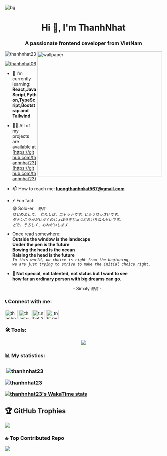 ![bg](https://github.com/user-attachments/assets/4552bae8-e3a6-4702-8734-3427b21a65b2)
<h1 align="center">Hi 👋, I'm ThanhNhat</h1>
<h3 align="center">A passionate frontend developer from VietNam</h3>
<img align="right" alt="wallpaper" width="400" src="https://i.pinimg.com/736x/d2/12/8f/d2128fcc984f12dd9e64708a02433655.jpg">

<p align="left"> <img src="https://komarev.com/ghpvc/?username=thanhnhat23&label=Profile%20views&color=0e75b6&style=flat" alt="thanhnhat23" /> </p>

<p align="left"> <a href="https://twitter.com/thanhnhat06" target="blank"><img src="https://img.shields.io/twitter/follow/thanhnhat06?logo=twitter&style=for-the-badge" alt="thanhnhat06" /></a> </p>

- 🌱 I’m currently learning: **<br>React,JavaScript,Python,TypeScript,Bootstrap and Tailwind**

- 👨‍💻 All of my projects are available at [https://github.com/thanhnhat23](https://github.com/thanhnhat23)

- 📫 How to reach me: **luongthanhnhat567@gmail.com**

- ⚡ Fun fact: <br>😁 Solo-er　*`野良`* <br>*`はじめまして。 わたしは、ニャットです。じゅうはっさいです。`* <br> *`ダナンこうかだいがくのじょほうぎじゅつぶのいちねんせいです。`* <br>*`どぞ、ぞろしく、おねがいします. `*

- Once read somewhere: <strong>
<br> Outside the window is the landscape
<br> Under the pen is the future
<br> Bowing the head is the ocean
<br> Raising the head is the future </strong>
<br> *`In this world, no choice is right from the beginning,`*
<br> *`we are just trying to strive to make the initial choice right.`*

- <strong>💁 Not special, not talented, not status but I want to see <br> how far an ordinary person with big dreams can go.</strong>
<br> <p align="center"> - Simply *`野良`* - </p>

<h3 align="left">📞 Connect with me:</h3>
<p align="left">
<a href="https://twitter.com/thanhnhat06" target="blank"><img align="center" src="https://raw.githubusercontent.com/rahuldkjain/github-profile-readme-generator/master/src/images/icons/Social/twitter.svg" alt="thanhnhat06" height="30" width="40" /></a>
<a href="https://linkedin.com/in/thanh-nhật-✓-533961338" target="blank"><img align="center" src="https://raw.githubusercontent.com/rahuldkjain/github-profile-readme-generator/master/src/images/icons/Social/linked-in-alt.svg" alt="thanh-nhật-✓-533961338" height="30" width="40" /></a>
<a href="https://fb.com/t.nhat.231026" target="blank"><img align="center" src="https://raw.githubusercontent.com/rahuldkjain/github-profile-readme-generator/master/src/images/icons/Social/facebook.svg" alt="t.nhat.231026" height="30" width="40" /></a>
<a href="https://instagram.com/_tnht.per06" target="blank"><img align="center" src="https://raw.githubusercontent.com/rahuldkjain/github-profile-readme-generator/master/src/images/icons/Social/instagram.svg" alt="_tnht.per06" height="30" width="40" /></a>
</p>

<h3 align="left">🛠️ Tools:</h3>
<p align="center">
  <a href="https://skillicons.dev">
    <img src="https://skillicons.dev/icons?i=ae,ps,pr,bootstrap,figma,gitlab,github,html,css,js,react,tailwind,ts,py" />
  </a>
</p>

<h3 align="left">📊 My statistics:<h3>
<p>&nbsp;<img align="center" src="https://github-readme-stats.vercel.app/api?username=thanhnhat23&show_icons=true&locale=en&theme=tokyonight" alt="thanhnhat23" /></p>
<p><img align="center" src="https://github-readme-streak-stats.herokuapp.com/?user=thanhnhat23&theme=tokyonight" alt="thanhnhat23" /></p>
<a href="https://github.com/anuraghazra/github-readme-stats">
  <img src="https://github-readme-stats.vercel.app/api/wakatime?username=Thanh Nhat 野良" alt="thanhnhat23&#39;s WakaTime stats">
</a>
  
## 🏆 GitHub Trophies
![](https://github-profile-trophy.vercel.app/?username=thanhnhat23&theme=tokyonight&no-frame=false&no-bg=true&margin-w=4)

### 🔝 Top Contributed Repo
![](https://github-contributor-stats.vercel.app/api?username=thanhnhat23&limit=5&theme=tokyonight&combine_all_yearly_contributions=true)

<!-- Proudly created with GPRM ( https://gprm.itsvg.in ) -->

